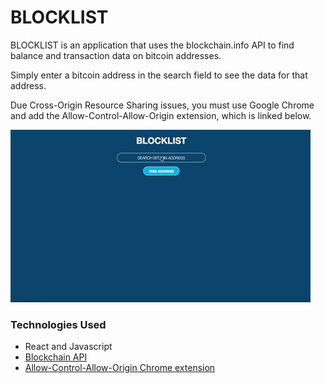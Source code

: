 # BLOCKLIST

BLOCKLIST is an application that uses the blockchain.info API to find balance and transaction data on bitcoin addresses.

Simply enter a bitcoin address in the search field to see the data for that address.

Due Cross-Origin Resource Sharing issues, you must use Google Chrome and add the Allow-Control-Allow-Origin extension, which is linked below.

![alt text](./app/assets/images/blocklist.gif)


### Technologies Used
- React and Javascript
- [Blockchain API](https://blockchain.info/api/blockchain_api)
- [Allow-Control-Allow-Origin Chrome extension](https://chrome.google.com/webstore/detail/allow-control-allow-origi/nlfbmbojpeacfghkpbjhddihlkkiljbi?utm_source=chrome-app-launcher-info-dialog)
